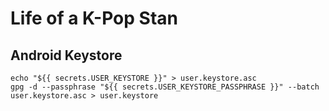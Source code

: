 # Life of a K-Pop Stan

## Android Keystore
```
echo "${{ secrets.USER_KEYSTORE }}" > user.keystore.asc
gpg -d --passphrase "${{ secrets.USER_KEYSTORE_PASSPHRASE }}" --batch user.keystore.asc > user.keystore
```
